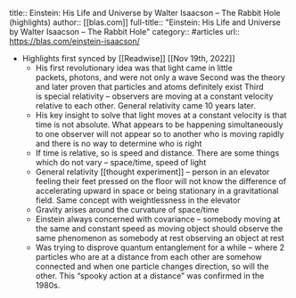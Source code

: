 title:: Einstein: His Life and Universe by Walter Isaacson – The Rabbit Hole (highlights)
author:: [[blas.com]]
full-title:: "Einstein: His Life and Universe by Walter Isaacson – The Rabbit Hole"
category:: #articles
url:: https://blas.com/einstein-isaacson/

- Highlights first synced by [[Readwise]] [[Nov 19th, 2022]]
	- His first revolutionary idea was that light came in little packets, photons, and were not only a wave
	  Second was the theory and later proven that particles and atoms definitely exist
	  Third is special relativity – observers are moving at a constant velocity relative to each other. General relativity came 10 years later.
	- His key insight to solve that light moves at a constant velocity is that time is not absolute. What appears to be happening simultaneously to one observer will not appear so to another who is moving rapidly and there is no way to determine who is right
	- If time is relative, so is speed and distance. There are some things which do not vary – space/time, speed of light
	- General relativity [[thought experiment]] – person in an elevator feeling their feet pressed on the floor will not know the difference of accelerating upward in space or being stationary in a gravitational field. Same concept with weightlessness in the elevator
	- Gravity arises around the curvature of space/time
	- Einstein always concerned with covariance – somebody moving at the same and constant speed as moving object should observe the same phenomenon as somebody at rest observing an object at rest
	- Was trying to disprove quantum entanglement for a while – where 2 particles who are at a distance from each other are somehow connected and when one particle changes direction, so will the other. This “spooky action at a distance” was confirmed in the 1980s.